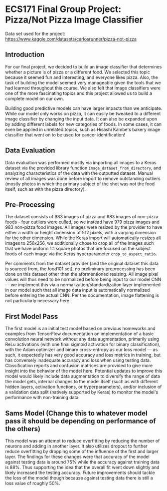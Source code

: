 # ECS171 Final Group Project: Pizza/Not Pizza Image Classifier
Data set used for the project: https://www.kaggle.com/datasets/carlosrunner/pizza-not-pizza

## Introduction
For our final project, we decided to build an image classifier that determines whether a picture is of pizza or a different food. We selected this topic because it seemed fun and interesting, and everyone likes pizza. Also, the task of building the model seemed very manageable given the tools that we had learned throughout this course. We also felt that image classifiers were one of the more fascinating topics and this project allowed us to build a complete model on our own.

Building good predictive models can have larger impacts than we anticipate. While our model only works on pizza, it can easily be tweaked to a different image classifier by changing the input data. It can also be expanded upon by adding different labels for new categories of foods. In some cases, it can even be applied in unrelated topics, such as Hisashi Kambe's bakery image classifier that went on to be used for cancer identification!

## Data Evaluation
Data evaluation was performed mostly via importing all images to a Keras dataset via the provided library function `image_dataset_from_directory`, and analyzing characteristics of the data with the outputted dataset. Manual review of all images was done before import to remove outstanding outliers (mostly photos in which the primary subject of the shot was not the food itself, such as with the pizza directory).

## Pre-Processing
The dataset consists of 983 images of pizza and 983 images of non-pizza foods - four outliers were culled, so we instead have 979 pizza images and 983 non-pizza food images. All images were resized by the provider to have either a width or height dimension of 512 pixels, with a varying dimension for the other dimension. While the Keras import will automatically resizes all images to 256x256, we additionally chose to crop all of the images such that we have uniform 1:1 square photos that are focused on the subject foods of each image via the Keras hyperparameter `crop_to_aspect_ratio`.

Per comments from the dataset provider (and the original dataset this data is sourced from, the food101 set), no preliminary preprocessing has been done on this dataset other than the aformentioned resizing. All image pixel values will thus need to be normalized before being input to our model CNN — we implement this via a normalization/standardization layer implemented in our model such that all image data input is automatically normalized before entering the actual CNN. Per the documentation, image flattening is not particularly necessary here.

## First Model Pass
The first model is an initial test model based on previous homeworks and examples from TensorFlow documentation on implementation of a basic convolution neural network without any data augmentation, primarily using ReLu activations (with one final sigmoid activation for binary classification), with the Adam optimizer and binary cross-entropy as our loss model — as such, it expectedly has very good accuracy and loss metrics in training, but has conversely inadequate accuracy and loss when using testing data. Classification reports and confusion matrices are provided to give more insight into the behavior of the model here. Potential updates to improve this model would likely include data augmentation to diversify the range of data the model gets, internal changes to the model itself (such as with different hidden layers, activation functions, or hyperparameters), and/or inclusion of a validation data split (natively supported by Keras) to monitor the model's performance with non-training data.


## Sams Model (Change this to whatever model pass it should be depending on performance of the others)
This model was an attempt to reduce overfitting by reducing the number of neurons and adding in another layer. It also utilizes dropout to further reduce overfitting by dropping some of the influence of the first and larger layer. The findings for these changes were that accuracy of the model against testing data is around 75% while the accuracy against training data is 88%. Thus supporting the idea that the overall fit went down slightly and likely increased the testing accuracy. Future improvements should tackle the loss of the model though because against testing data there is still a loss value of roughly 50%.  
